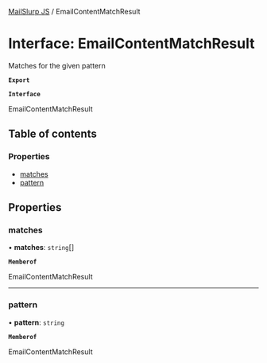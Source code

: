 [MailSlurp JS](../README.md) / EmailContentMatchResult

# Interface: EmailContentMatchResult

Matches for the given pattern

**`Export`**

**`Interface`**

EmailContentMatchResult

## Table of contents

### Properties

- [matches](EmailContentMatchResult.md#matches)
- [pattern](EmailContentMatchResult.md#pattern)

## Properties

### matches

• **matches**: `string`[]

**`Memberof`**

EmailContentMatchResult

___

### pattern

• **pattern**: `string`

**`Memberof`**

EmailContentMatchResult
